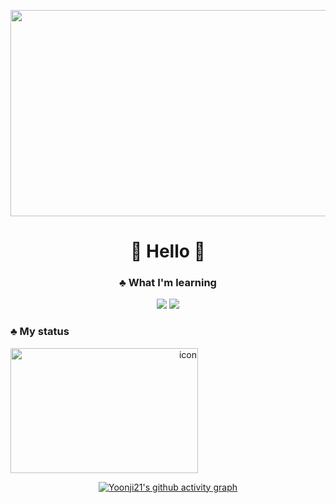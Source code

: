 <p align="center">
  <img src="https://i.esdrop.com/d/f/yO1460wjrf/sXfkmDntJr.png"width="690" height="330">
  
</p>

<div align="center">

# 💬 Hello 💬
</div>

<div align="center">

### ♣️ What I'm learning 
<img src="https://img.shields.io/badge/-FFFFFF?style=flat-square&logo=csharp&logoColor=black"/>
<img src="https://img.shields.io/badge/-FFFFFF?style=flat-square&logo=c&logoColor=black"/>
</div>




### ♣️ My status

<div align="right">
<div style="display: flex; align-items: flex-start;"><img src="https://techstack-generator.vercel.app/github-icon.svg" alt="icon" width="300" height="200 />

![Anurag's GitHub stats](https://github-readme-stats.vercel.app/api?username=Yoonji21&show_icons=true&theme=graywhite)
</div>

<div align="center">

[![Yoonji21's github activity graph](https://github-readme-activity-graph.vercel.app/graph?username=Yoonji21&bg_color=FFFFFF&color=000000&line=000000&point=000000&area=true&hide_border=true)](https://github.com/Yoonji21/github-readme-activity-graph)

</div>
